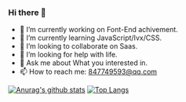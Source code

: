 ### Hi there 👋

<!--
**laerpeeK/laerpeeK** is a ✨ _special_ ✨ repository because its `README.md` (this file) appears on your GitHub profile.

Here are some ideas to get you started:
- 😄 Pronouns: ...
- ⚡ Fun fact: ...
-->
- 🔭 I’m currently working on Font-End achivement.
- 🌱 I’m currently learning JavaScript/Ivx/CSS.
- 👯 I’m looking to collaborate on Saas. 
- 🤔 I’m looking for help with life.
- 💬 Ask me about What you interested in.
- 📫 How to reach me: 847749593@qq.com

[![Anurag's github stats](https://github-readme-stats.vercel.app/api?username=laerpeeK&theme=tokyonight)](https://github.com/anuraghazra/github-readme-stats)
[![Top Langs ](https://github-readme-stats.vercel.app/api/top-langs/?username=laerpeeK&theme=tokyonight)](https://github.com/anuraghazra/github-readme-stats) 

